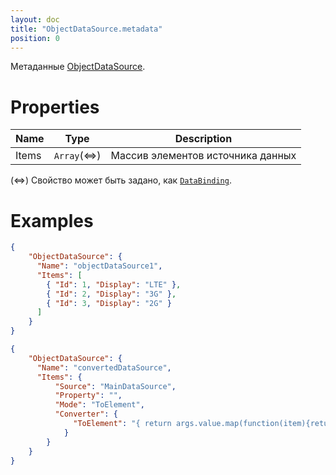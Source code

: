 ```yaml
---
layout: doc
title: "ObjectDataSource.metadata"
position: 0
---
```


Метаданные [ObjectDataSource](../).

# Properties

|Name|Type|Description|
|----|----|-----------|
|Items|`Array`(&hArr;)|Массив элементов источника данных|

(&hArr;) Свойство может быть задано, как [`DataBinding`](../../../DataBinding/DataBinding.metadata/).

# Examples

```json
{
	"ObjectDataSource": {
	  "Name": "objectDataSource1",
	  "Items": [
	    { "Id": 1, "Display": "LTE" },
	    { "Id": 2, "Display": "3G" },
	    { "Id": 3, "Display": "2G" }
	  ]
	}
}
```

```json
{
	"ObjectDataSource": {
	  "Name": "convertedDataSource",
	  "Items": {
		  "Source": "MainDataSource",
		  "Property": "",
		  "Mode": "ToElement",
		  "Converter": {
			  "ToElement": "{ return args.value.map(function(item){return {FullName: item.LastName + ' ' + item.FirstName, Birthday: item.Birthday}; }); }"
			}
		}
	}
}
```